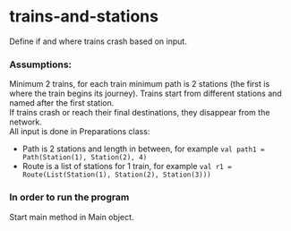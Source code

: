 # trains-and-stations
Define if and where trains crash based on input.

### Assumptions:
Minimum 2 trains, for each train minimum path is 2 stations (the first is where the train begins its journey).
Trains start from different stations and named after the first station.  
If trains crash or reach their final destinations, they disappear from the network.  
All input is done in Preparations class:  
* Path is 2 stations and length in between, for example `val path1 = Path(Station(1), Station(2), 4)`
* Route is a list of stations for 1 train, for example `val r1 = Route(List(Station(1), Station(2), Station(3)))`  


### In order to run the program
Start main method in Main object.
